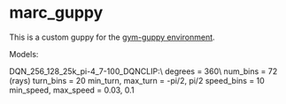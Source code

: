 # marc_guppy

This is a custom guppy for the [gym-guppy environment](https://git.imp.fu-berlin.de/bioroboticslab/robofish/gym-guppy/-/tree/master/).

Models:

DQN_256_128_25k_pi-4_7-100_DQNCLIP:\\
  degrees = 360\\
  num_bins = 72 (rays)
  turn_bins = 20
  min_turn, max_turn = -pi/2, pi/2
  speed_bins = 10
  min_speed, max_speed = 0.03, 0.1
  
